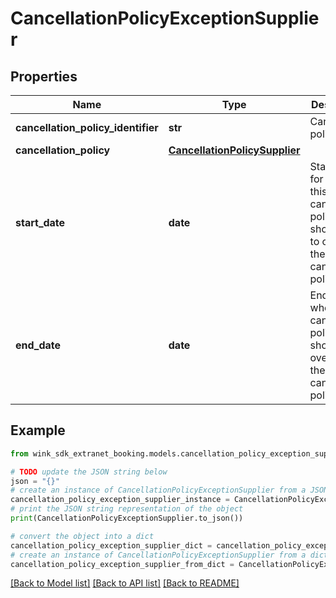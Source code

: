 # CancellationPolicyExceptionSupplier


## Properties

Name | Type | Description | Notes
------------ | ------------- | ------------- | -------------
**cancellation_policy_identifier** | **str** | Cancellation policy | 
**cancellation_policy** | [**CancellationPolicySupplier**](CancellationPolicySupplier.md) |  | 
**start_date** | **date** | Start date for when this cancellation policy should start to override the default cancellation policy. | 
**end_date** | **date** | End date for when this cancellation policy should end overriding the default cancellation policy. | 

## Example

```python
from wink_sdk_extranet_booking.models.cancellation_policy_exception_supplier import CancellationPolicyExceptionSupplier

# TODO update the JSON string below
json = "{}"
# create an instance of CancellationPolicyExceptionSupplier from a JSON string
cancellation_policy_exception_supplier_instance = CancellationPolicyExceptionSupplier.from_json(json)
# print the JSON string representation of the object
print(CancellationPolicyExceptionSupplier.to_json())

# convert the object into a dict
cancellation_policy_exception_supplier_dict = cancellation_policy_exception_supplier_instance.to_dict()
# create an instance of CancellationPolicyExceptionSupplier from a dict
cancellation_policy_exception_supplier_from_dict = CancellationPolicyExceptionSupplier.from_dict(cancellation_policy_exception_supplier_dict)
```
[[Back to Model list]](../README.md#documentation-for-models) [[Back to API list]](../README.md#documentation-for-api-endpoints) [[Back to README]](../README.md)


